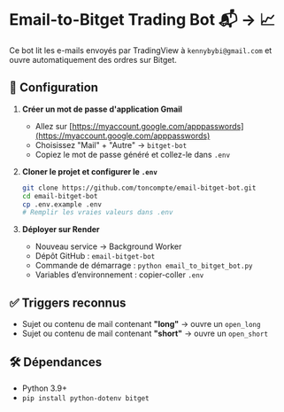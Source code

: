 # Email-to-Bitget Trading Bot 📬 → 📈

Ce bot lit les e-mails envoyés par TradingView à `kennybybi@gmail.com` et ouvre automatiquement des ordres sur Bitget.

## 🔧 Configuration

1. **Créer un mot de passe d'application Gmail**
   - Allez sur [https://myaccount.google.com/apppasswords](https://myaccount.google.com/apppasswords)
   - Choisissez "Mail" + "Autre" → `bitget-bot`
   - Copiez le mot de passe généré et collez-le dans `.env`

2. **Cloner le projet et configurer le `.env`**
   ```bash
   git clone https://github.com/toncompte/email-bitget-bot.git
   cd email-bitget-bot
   cp .env.example .env
   # Remplir les vraies valeurs dans .env
   ```

3. **Déployer sur Render**
   - Nouveau service → Background Worker
   - Dépôt GitHub : `email-bitget-bot`
   - Commande de démarrage : `python email_to_bitget_bot.py`
   - Variables d’environnement : copier-coller `.env`

## ✅ Triggers reconnus

- Sujet ou contenu de mail contenant **"long"** → ouvre un `open_long`
- Sujet ou contenu de mail contenant **"short"** → ouvre un `open_short`

## 🛠️ Dépendances
- Python 3.9+
- `pip install python-dotenv bitget`
